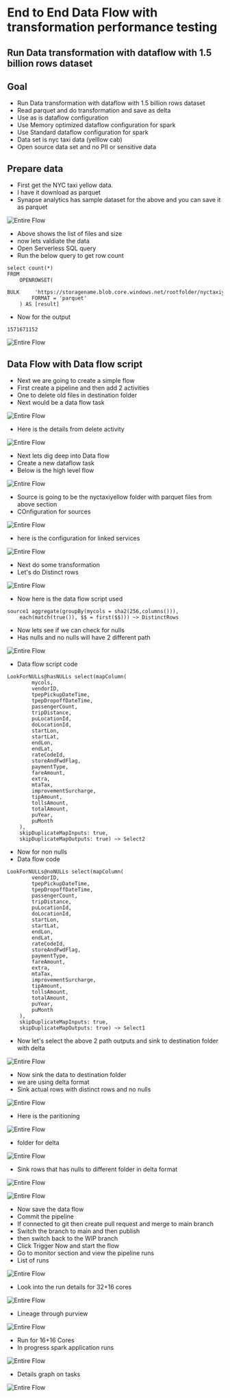 # End to End Data Flow with transformation performance testing

## Run Data transformation with dataflow with 1.5 billion rows dataset

## Goal

- Run Data transformation with dataflow with 1.5 billion rows dataset
- Read parquet and do transformation and save as delta
- Use as is dataflow configuration
- Use Memory optimized dataflow configuration for spark
- Use Standard dataflow configuration for spark
- Data set is nyc taxi data (yelllow cab)
- Open source data set and no PII or sensitive data

## Prepare data

- First get the NYC taxi yellow data.
- I have it download as parquet
- Synapse analytics has sample dataset for the above and you can save it as parquet

![Entire Flow](https://github.com/balakreshnan/Samples2022/blob/main/SynapseIntegrate/Images/nyctaxiyellow2.jpg "Entire Flow")

- Above shows the list of files and size
- now lets valdiate the data
- Open Serverless SQL query
- Run the below query to get row count

```
select count(*) 
FROM
    OPENROWSET(
        BULK     'https://storagename.blob.core.windows.net/rootfolder/nyctaxiyellow/*',
        FORMAT = 'parquet'
    ) AS [result] 
```

- Now for the output

```
1571671152
```

![Entire Flow](https://github.com/balakreshnan/Samples2022/blob/main/SynapseIntegrate/Images/nyctaxiyellow1.jpg "Entire Flow")

## Data Flow with Data flow script

- Next we are going to create a simple flow
- First create a pipeline and then add 2 activities
- One to delete old files in destination folder
- Next would be a data flow task

![Entire Flow](https://github.com/balakreshnan/Samples2022/blob/main/SynapseIntegrate/Images/nyctaxiyellow3.jpg "Entire Flow")

- Here is the details from delete activity

![Entire Flow](https://github.com/balakreshnan/Samples2022/blob/main/SynapseIntegrate/Images/nyctaxiyellow4.jpg "Entire Flow")

- Next lets dig deep into Data flow
- Create a new dataflow task
- Below is the high level flow

![Entire Flow](https://github.com/balakreshnan/Samples2022/blob/main/SynapseIntegrate/Images/nyctaxiyellow5.jpg "Entire Flow")

- Source is going to be the nyctaxiyellow folder with parquet files from above section
- COnfiguration for sources

![Entire Flow](https://github.com/balakreshnan/Samples2022/blob/main/SynapseIntegrate/Images/nyctaxiyellow6.jpg "Entire Flow")

- here is the configuration for linked services

![Entire Flow](https://github.com/balakreshnan/Samples2022/blob/main/SynapseIntegrate/Images/nyctaxiyellow7.jpg "Entire Flow")

- Next do some transformation
- Let's do Distinct rows

![Entire Flow](https://github.com/balakreshnan/Samples2022/blob/main/SynapseIntegrate/Images/nyctaxiyellow8.jpg "Entire Flow")

- Now here is the data flow script used

```
source1 aggregate(groupBy(mycols = sha2(256,columns())),
	each(match(true()), $$ = first($$))) ~> DistinctRows
```

- Now lets see if we can check for nulls
- Has nulls and no nulls will have 2 different path

![Entire Flow](https://github.com/balakreshnan/Samples2022/blob/main/SynapseIntegrate/Images/nyctaxiyellow9.jpg "Entire Flow")

- Data flow script code 

```
LookForNULLs@hasNULLs select(mapColumn(
		mycols,
		vendorID,
		tpepPickupDateTime,
		tpepDropoffDateTime,
		passengerCount,
		tripDistance,
		puLocationId,
		doLocationId,
		startLon,
		startLat,
		endLon,
		endLat,
		rateCodeId,
		storeAndFwdFlag,
		paymentType,
		fareAmount,
		extra,
		mtaTax,
		improvementSurcharge,
		tipAmount,
		tollsAmount,
		totalAmount,
		puYear,
		puMonth
	),
	skipDuplicateMapInputs: true,
	skipDuplicateMapOutputs: true) ~> Select2
```

- Now for non nulls
- Data flow code

```
LookForNULLs@noNULLs select(mapColumn(
		vendorID,
		tpepPickupDateTime,
		tpepDropoffDateTime,
		passengerCount,
		tripDistance,
		puLocationId,
		doLocationId,
		startLon,
		startLat,
		endLon,
		endLat,
		rateCodeId,
		storeAndFwdFlag,
		paymentType,
		fareAmount,
		extra,
		mtaTax,
		improvementSurcharge,
		tipAmount,
		tollsAmount,
		totalAmount,
		puYear,
		puMonth
	),
	skipDuplicateMapInputs: true,
	skipDuplicateMapOutputs: true) ~> Select1
```

- Now let's select the above 2 path outputs and sink to destination folder with delta

![Entire Flow](https://github.com/balakreshnan/Samples2022/blob/main/SynapseIntegrate/Images/nyctaxiyellow10.jpg "Entire Flow")

- Now sink the data to destination folder
- we are using delta format
- Sink actual rows with distinct rows and no nulls

![Entire Flow](https://github.com/balakreshnan/Samples2022/blob/main/SynapseIntegrate/Images/nyctaxiyellow11.jpg "Entire Flow")

- Here is the paritioning

![Entire Flow](https://github.com/balakreshnan/Samples2022/blob/main/SynapseIntegrate/Images/nyctaxiyellow12.jpg "Entire Flow")

- folder for delta

![Entire Flow](https://github.com/balakreshnan/Samples2022/blob/main/SynapseIntegrate/Images/nyctaxiyellow13.jpg "Entire Flow")

- Sink rows that has nulls to different folder in delta format

![Entire Flow](https://github.com/balakreshnan/Samples2022/blob/main/SynapseIntegrate/Images/nyctaxiyellow14.jpg "Entire Flow")

![Entire Flow](https://github.com/balakreshnan/Samples2022/blob/main/SynapseIntegrate/Images/nyctaxiyellow15.jpg "Entire Flow")

- Now save the data flow
- Commit the pipeline
- If connected to git then create pull request and merge to main branch
- Switch the branch to main and then publish
- then switch back to the WIP branch
- Click Trigger Now and start the flow
- Go to monitor section and view the pipeline runs
- List of runs

![Entire Flow](https://github.com/balakreshnan/Samples2022/blob/main/SynapseIntegrate/Images/nyctaxiyellow16.jpg "Entire Flow")

- Look into the run details for 32+16 cores

![Entire Flow](https://github.com/balakreshnan/Samples2022/blob/main/SynapseIntegrate/Images/nyctaxiyellow17.jpg "Entire Flow")

- Lineage through purview

![Entire Flow](https://github.com/balakreshnan/Samples2022/blob/main/SynapseIntegrate/Images/nyctaxiyellow18.jpg "Entire Flow")

- Run for 16+16 Cores
- In progress spark application runs

![Entire Flow](https://github.com/balakreshnan/Samples2022/blob/main/SynapseIntegrate/Images/nyctaxiyellow19.jpg "Entire Flow")

- Details graph on tasks

![Entire Flow](https://github.com/balakreshnan/Samples2022/blob/main/SynapseIntegrate/Images/nyctaxiyellow20.jpg "Entire Flow")
